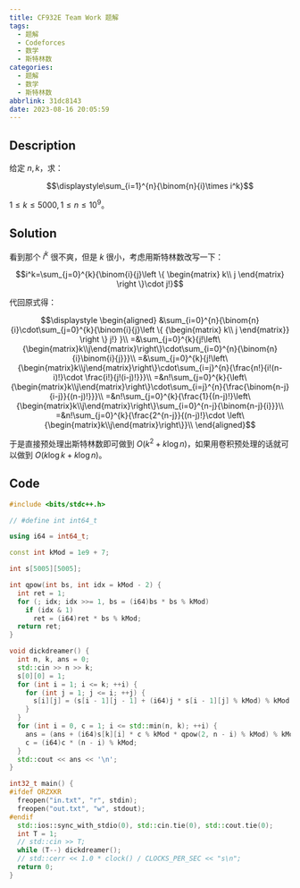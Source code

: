 ```yaml
---
title: CF932E Team Work 题解
tags:
  - 题解
  - Codeforces
  - 数学
  - 斯特林数
categories:
  - 题解
  - 数学
  - 斯特林数
abbrlink: 31dc8143
date: 2023-08-16 20:05:59
---
```


## Description

给定 $n,k$，求：

$$\displaystyle\sum_{i=1}^{n}{\binom{n}{i}\times i^k}$$

$1\leq k\leq 5000,1\leq n\leq 10^9$。

<!--more-->

## Solution

看到那个 $i^k$ 很不爽，但是 $k$ 很小，考虑用斯特林数改写一下：

$$i^k=\sum_{j=0}^{k}{\binom{i}{j}\left \{ \begin{matrix} k\\ j \end{matrix} \right \}\cdot j!}$$

代回原式得：

$$\displaystyle
\begin{aligned}
&\sum_{i=0}^{n}{\binom{n}{i}\cdot\sum_{j=0}^{k}{\binom{i}{j}\left \{ {\begin{matrix} k\\ j \end{matrix}} \right \} j!} }\\
=&\sum_{j=0}^{k}{j!\left\{\begin{matrix}k\\j\end{matrix}\right\}\cdot\sum_{i=0}^{n}{\binom{n}{i}\binom{i}{j}}}\\
=&\sum_{j=0}^{k}{j!\left\{\begin{matrix}k\\j\end{matrix}\right\}\cdot\sum_{i=j}^{n}{\frac{n!}{i!(n-i)!}\cdot \frac{i!}{j!(i-j)!}}}\\
=&n!\sum_{j=0}^{k}{\left\{\begin{matrix}k\\j\end{matrix}\right\}\cdot\sum_{i=j}^{n}{\frac{\binom{n-j}{i-j}}{(n-j)!}}}\\
=&n!\sum_{j=0}^{k}{\frac{1}{(n-j)!}\left\{\begin{matrix}k\\j\end{matrix}\right\}\sum_{i=0}^{n-j}{\binom{n-j}{i}}}\\
=&n!\sum_{j=0}^{k}{\frac{2^{n-j}}{(n-j)!}\cdot \left\{\begin{matrix}k\\j\end{matrix}\right\}}\\
\end{aligned}$$

于是直接预处理出斯特林数即可做到 $O(k^2+k\log n)$，如果用卷积预处理的话就可以做到 $O(k\log k+k\log n)$。

## Code

```cpp
#include <bits/stdc++.h>

// #define int int64_t

using i64 = int64_t;

const int kMod = 1e9 + 7;

int s[5005][5005];

int qpow(int bs, int idx = kMod - 2) {
  int ret = 1;
  for (; idx; idx >>= 1, bs = (i64)bs * bs % kMod)
    if (idx & 1)
      ret = (i64)ret * bs % kMod;
  return ret;
}

void dickdreamer() {
  int n, k, ans = 0;
  std::cin >> n >> k;
  s[0][0] = 1;
  for (int i = 1; i <= k; ++i) {
    for (int j = 1; j <= i; ++j) {
      s[i][j] = (s[i - 1][j - 1] + (i64)j * s[i - 1][j] % kMod) % kMod;
    }
  }
  for (int i = 0, c = 1; i <= std::min(n, k); ++i) {
    ans = (ans + (i64)s[k][i] * c % kMod * qpow(2, n - i) % kMod) % kMod;
    c = (i64)c * (n - i) % kMod;
  }
  std::cout << ans << '\n';
}

int32_t main() {
#ifdef ORZXKR
  freopen("in.txt", "r", stdin);
  freopen("out.txt", "w", stdout);
#endif
  std::ios::sync_with_stdio(0), std::cin.tie(0), std::cout.tie(0);
  int T = 1;
  // std::cin >> T;
  while (T--) dickdreamer();
  // std::cerr << 1.0 * clock() / CLOCKS_PER_SEC << "s\n";
  return 0;
}
```

